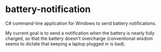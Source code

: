 # battery-notification

C# command-line application for Windows to send battery notifications.

My current goal is to send a notification when the battery is nearly fully charged, so that the battery doesn't overcharge (conventional wisdom seems to dictate that keeping a laptop plugged in is bad).

